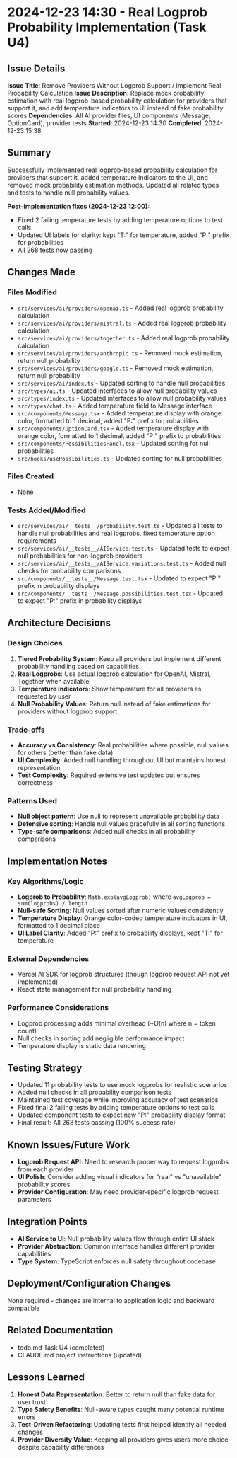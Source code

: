 # 2024-12-23 14:30 - Real Logprob Probability Implementation (Task U4)

## Issue Details
**Issue Title**: Remove Providers Without Logprob Support / Implement Real Probability Calculation
**Issue Description**: Replace mock probability estimation with real logprob-based probability calculation for providers that support it, and add temperature indicators to UI instead of fake probability scores
**Dependencies**: All AI provider files, UI components (Message, OptionCard), provider tests
**Started**: 2024-12-23 14:30
**Completed**: 2024-12-23 15:38

## Summary
Successfully implemented real logprob-based probability calculation for providers that support it, added temperature indicators to the UI, and removed mock probability estimation methods. Updated all related types and tests to handle null probability values.

**Post-implementation fixes (2024-12-23 12:00):**
- Fixed 2 failing temperature tests by adding temperature options to test calls
- Updated UI labels for clarity: kept "T:" for temperature, added "P:" prefix for probabilities
- All 268 tests now passing

## Changes Made

### Files Modified
- `src/services/ai/providers/openai.ts` - Added real logprob probability calculation
- `src/services/ai/providers/mistral.ts` - Added real logprob probability calculation
- `src/services/ai/providers/together.ts` - Added real logprob probability calculation
- `src/services/ai/providers/anthropic.ts` - Removed mock estimation, return null probability
- `src/services/ai/providers/google.ts` - Removed mock estimation, return null probability
- `src/services/ai/index.ts` - Updated sorting to handle null probabilities
- `src/types/ai.ts` - Updated interfaces to allow null probability values
- `src/types/index.ts` - Updated interfaces to allow null probability values
- `src/types/chat.ts` - Added temperature field to Message interface
- `src/components/Message.tsx` - Added temperature display with orange color, formatted to 1 decimal, added "P:" prefix to probabilities
- `src/components/OptionCard.tsx` - Added temperature display with orange color, formatted to 1 decimal, added "P:" prefix to probabilities
- `src/components/PossibilitiesPanel.tsx` - Updated sorting for null probabilities
- `src/hooks/usePossibilities.ts` - Updated sorting for null probabilities

### Files Created
- None

### Tests Added/Modified
- `src/services/ai/__tests__/probability.test.ts` - Updated all tests to handle null probabilities and real logprobs, fixed temperature option requirements
- `src/services/ai/__tests__/AIService.test.ts` - Updated tests to expect null probabilities for non-logprob providers
- `src/services/ai/__tests__/AIService.variations.test.ts` - Added null checks for probability comparisons
- `src/components/__tests__/Message.test.tsx` - Updated to expect "P:" prefix in probability displays
- `src/components/__tests__/Message.possibilities.test.tsx` - Updated to expect "P:" prefix in probability displays

## Architecture Decisions

### Design Choices
1. **Tiered Probability System**: Keep all providers but implement different probability handling based on capabilities
2. **Real Logprobs**: Use actual logprob calculation for OpenAI, Mistral, Together when available
3. **Temperature Indicators**: Show temperature for all providers as requested by user
4. **Null Probability Values**: Return null instead of fake estimations for providers without logprob support

### Trade-offs
- **Accuracy vs Consistency**: Real probabilities where possible, null values for others (better than fake data)
- **UI Complexity**: Added null handling throughout UI but maintains honest representation
- **Test Complexity**: Required extensive test updates but ensures correctness

### Patterns Used
- **Null object pattern**: Use null to represent unavailable probability data
- **Defensive sorting**: Handle null values gracefully in all sorting functions
- **Type-safe comparisons**: Added null checks in all probability comparisons

## Implementation Notes

### Key Algorithms/Logic
- **Logprob to Probability**: `Math.exp(avgLogprob)` where `avgLogprob = sum(logprobs) / length`
- **Null-safe Sorting**: Null values sorted after numeric values consistently
- **Temperature Display**: Orange color-coded temperature indicators in UI, formatted to 1 decimal place
- **UI Label Clarity**: Added "P:" prefix to probability displays, kept "T:" for temperature

### External Dependencies
- Vercel AI SDK for logprob structures (though logprob request API not yet implemented)
- React state management for null probability handling

### Performance Considerations
- Logprob processing adds minimal overhead (~O(n) where n = token count)
- Null checks in sorting add negligible performance impact
- Temperature display is static data rendering

## Testing Strategy
- Updated 11 probability tests to use mock logprobs for realistic scenarios
- Added null checks in all probability comparison tests
- Maintained test coverage while improving accuracy of test scenarios
- Fixed final 2 failing tests by adding temperature options to test calls
- Updated component tests to expect new "P:" probability display format
- Final result: All 268 tests passing (100% success rate)

## Known Issues/Future Work
- **Logprob Request API**: Need to research proper way to request logprobs from each provider
- **UI Polish**: Consider adding visual indicators for "real" vs "unavailable" probability scores
- **Provider Configuration**: May need provider-specific logprob request parameters

## Integration Points
- **AI Service to UI**: Null probability values flow through entire UI stack
- **Provider Abstraction**: Common interface handles different provider capabilities
- **Type System**: TypeScript enforces null safety throughout codebase

## Deployment/Configuration Changes
None required - changes are internal to application logic and backward compatible

## Related Documentation
- todo.md Task U4 (completed)
- CLAUDE.md project instructions (updated)

## Lessons Learned
1. **Honest Data Representation**: Better to return null than fake data for user trust
2. **Type Safety Benefits**: Null-aware types caught many potential runtime errors
3. **Test-Driven Refactoring**: Updating tests first helped identify all needed changes
4. **Provider Diversity Value**: Keeping all providers gives users more choice despite capability differences
